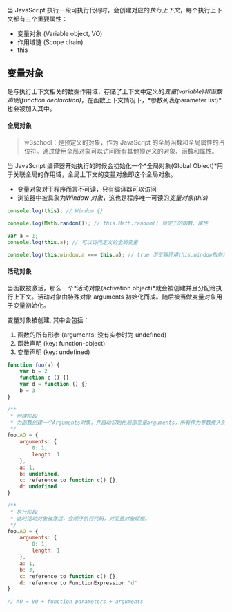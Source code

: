 当 JavaScript 执行一段可执行代码时，会创建对应的*执行上下文*，每个执行上下文都有三个重要属性：

- 变量对象 (Variable object, VO)
- 作用域链 (Scope chain)
- this

## 变量对象

是与执行上下文相关的数据作用域，存储了上下文中定义的*变量(variable)*和*函数声明(function declaration)*，在函数上下文情况下，*参数列表(parameter list)*也会被加入其中。

#### 全局对象

> w3school：是预定义的对象，作为 JavaScript 的全局函数和全局属性的占位符。通过使用全局对象可以访问所有其他预定义的对象、函数和属性。

当 JavaScript 编译器开始执行的时候会初始化一个*全局对象(Global Object)*用于关联全局的作用域，全局上下文的变量对象即这个全局对象。

- 变量对象对于程序而言不可读，只有编译器可以访问
- 浏览器中被具象为*Window 对象*，这也是程序唯一可读的*变量对象(this)*

```javascript
console.log(this); // Window {}

console.log(Math.random()); // this.Math.random() 预定于的函数、属性

var a = 1;
console.log(this.a); // 可以访问定义的全局变量

console.log(this.window.a === this.a); // true 浏览器环境this.window指向自身
```

#### 活动对象

当函数被激活，那么一个*活动对象(activation object)*就会被创建并且分配给执行上下文。活动对象由特殊对象 arguments 初始化而成。随后被当做变量对象用于变量初始化。

变量对象被创建, 其中会包括：

1. 函数的所有形参 (arguments: 没有实参时为 undefined)
2. 函数声明 (key: function-object)
3. 变量声明 (key: undefined)

```javascript
function foo(a) {
    var b = 2
    function c () {}
    var d = function () {}
    b = 3
}

/**
 * 创建阶段
 * 为函数创建一个Arguments对象，并自动初始化局部变量arguments，所有作为参数传入的值都会成为Arguments对象的数组元素。
 */
foo.AO = {
    arguments: {
        0: 1,
        length: 1
    },
    a: 1,
    b: undefined,
    c: reference to function c() {},
    d: undefined
}

/**
 * 执行阶段
 * 此时活动对象被激活，会顺序执行代码，对变量对象赋值。
 */
foo.AO = {
    arguments: {
        0: 1,
        length: 1
    },
    a: 1,
    b: 3,
    c: reference to function c() {},
    d: reference to FunctionExpression "d"
}

// AO = VO + function parameters + arguments
```
